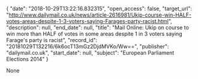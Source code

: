 {
  "date": "2018-10-29T13:22:16.832315", 
  "open_access": false, 
  "target_url": "http://www.dailymail.co.uk/news/article-2616981/Ukip-course-win-HALF-votes-areas-despite-1-3-voters-saying-Farages-party-racist.html", 
  "description": null, 
  "end_date": null, 
  "title": "Mail Online: Ukip on course to win more than HALF of votes in some areas despite 1 in 3 voters saying Farage's party is racist", 
  "record_id": "20181029T132216/6k6ocT13mGz2DjdMVKo/Ww==", 
  "publisher": "dailymail.co.uk", 
  "start_date": null, 
  "subject": "European Parliament Elections 2014"
}

None